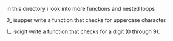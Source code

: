 in this directory i look into more functions and nested loops

0_ isupper
write a function that checks for uppercase character.

1_ isdigit
write a function that checks for a digit (0 through 9).


